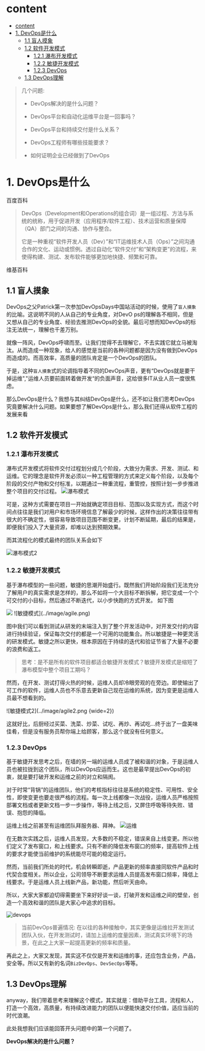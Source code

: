 # content
- [content](#content)
- [1. DevOps是什么](#1-devops是什么)
  - [1.1 盲人摸象](#11-盲人摸象)
  - [1.2 软件开发模式](#12-软件开发模式)
    - [1.2.1 瀑布开发模式](#121-瀑布开发模式)
    - [1.2.2 敏捷开发模式](#122-敏捷开发模式)
    - [1.2.3 DevOps](#123-devops)
  - [1.3 DevOps理解](#13-devops理解)

> 几个问题:
>
> - DevOps解决的是什么问题？
>
> - DevOps平台和自动化运维平台是一回事吗？
> - DevOps平台和持续交付是什么关系？
> - DevOps工程师有哪些技能要求？
> - 如何证明企业已经做到了DevOps

# 1. DevOps是什么

百度百科

> DevOps（Development和Operations的组合词）是一组过程、方法与系统的统称，用于促进开发（应用程序/软件工程）、技术运营和质量保障（QA）部门之间的沟通、协作与整合。
>
> 它是一种重视“软件开发人员（Dev）”和“IT运维技术人员（Ops）”之间沟通合作的文化、运动或惯例。透过自动化“软件交付”和“架构变更”的流程，来使得构建、测试、发布软件能够更加地快捷、频繁和可靠。

维基百科

>
>
>

## 1.1 盲人摸象

DevOps之父Patrick第一次参加DevOpsDays中国站活动的时候，使用了`盲人摸象`的比喻。这说明不同的人从自己的专业角度，对DevO
ps的理解各不相同，但是又想从自己的专业角度、经验去推测DevOps的全貌。最后可想而知DevOps的标注无法统一，理解也千差万别。

就像一阵风，DevOps呼啸而至。让我们觉得不去理解它，不去实践它就立马被淘汰。从而造成一种现象，给人的感觉是当前的各种问题都是因为没有做到DevOps而造成的。而高效率，高质量的团队肯定是一个DevOps的团队。

于是，这种`盲人摸象`式的论调指导着不同的DevOps声音，更有“DevOps就是要干掉运维","运维人员要前面转着做开发“的负面声音，这给很多IT从业人员一度很焦虑。

那么DevOps是什么？我想与其纠结DevOps是什么，还不如让我们思考DevOps究竟要解决什么问题。如果要想了解DevOps是什么，那么我们还得从软件工程的发展来看

## 1.2 软件开发模式

### 1.2.1 瀑布开发模式


瀑布式开发模式将软件交付过程划分成几个阶段，大致分为需求、开发、测试、和运维。它的理念是软件开发必须以一种工程管理的方式来定义每个阶段，以及每个阶段的交付产物和交付标准，以期通过一种重流程，重管控，按照计划一步步推进整个项目的交付过程。
![瀑布模式](../image/waterfall.png)



可是，这种方式需要在项目一开始就确定项目目标、范围以及实现方式，而这个时间点往往是我们对用户和市场环境信息了解最少的时候，这样作出的决策往往带有很大的不确定性，很容易导致项目范围不断变更，计划不断延期，最后的结果是，即便我们投入了大量资源，却难以达到预期效果。

而其流程化的模式最终的团队关系会如下

![瀑布模式2](../image/waterfall2.png)

### 1.2.2 敏捷开发模式

基于瀑布模型的一些问题，敏捷的思潮开始盛行。既然我们开始阶段我们无法充分了解用户的真实需求是怎样的，那么不如将一个大目标不断拆解，把它变成一个个可交付的小目标，然后通过不断迭代，以小步快跑的方式开发。
如下图

<img src=../image/agile.png wide="375">
![敏捷模式](../image/agile.png)

图中我们可以看到测试从研发的末端注入到了整个开发活动中，对开发交付的内容进行持续验证，保证每次交付的都是一个可用的功能集合。所以敏捷是一种更灵活的研发模式。敏捷之所以更快，根本原因在于持续的迭代和验证节省了大量不必要的浪费和返工。

>思考：是不是所有的软件项目都适合敏捷开发模式？敏捷开发模式是缩短了瀑布模型中整个项目工期吗？

然而，在开发、测试打得火热的时候，运维人员却冷眼旁观的在旁边。即使输出了可工作的软件，运维人员也不乐意去更新自己现在运维的系统，因为变更是运维人员最不想看到的。

![敏捷模式2](../image/agile2.png {wide=2})

这就好比，后厨经过买菜、洗菜、炒菜、试吃、再炒、再试吃...终于出了一盘美味佳肴，但是没有服务员帮你端上给顾客，那么这个就没有任何意义。

### 1.2.3 DevOps

基于敏捷开发思考之后，在墙的另一端的运维人员成了被和谐的对象，于是运维人员也被拉拢到这个团队，所以DevOps应运而生。这也是最早提出DevOps的初衷，就是要打破开发和运维之前的对立和隔阂。

对于时常“背锅”的运维团队，他们的考核指标往往是系统的稳定性、可用性、安全性，即使变更也要走很严格的流程。每一次上线都像一次战役，运维人员严格按照部署文档或者更新文档一步一步操作，等待上线之后，又屏住呼吸等待失败、错误、抱怨的降临。

运维上线之前甚至有运维团队拜服务器、拜神。
![运维](../image/godblees.png)

在无数次实践之后，运维人员发现，大多数的不稳定，错误来自上线变更。所以他们定义了发布窗口，和上线要求。只有不断的降低发布窗口的频率，提高软件上线的要求才能使当前维护的系统能尽可能的稳定运行。

然而，当前我们所处的时代，机会转瞬即逝，产品更新的频率直接同软件产品和时代契合度相关。所以企业，公司领导不断要求运维人员提高发布窗口频率，降低上线要求。于是运维人员上线新产品，新功能，然后听天由命。


所以，大家大家都迫切得需要坐下来好好谈一谈，打破开发和运维之间的壁垒，创造一个高效和谐的团队是大家心中追求的目标。

![devops](../image/devops.png)

> 当前DevOps普遍情况:
> 在以往的各种接触中，其实更像是运维拉开发测试团队入伙，在开发测试时，请加上运维的度量因素，测试真实环境下的场景，在此之上大家一起提高更新的频率和质量。

再此之上，大家又发现，其实这不仅仅是开发和运维的事，还应包含业务，产品，安全等。所以又有新的名词`BizDevOps`、`DevSecOps`等等。

## 1.3 DevOps理解
anyway，我们带着思考来理解这个模式，其实就是：借助平台工具，流程和人，打造一个高效，高质量，有持续改进能力的团队以便能快速交付价值，适应当前的时代浪潮。


此处我想我们应该能回答开头问题中的第一个问题了。

**DevOps解决的是什么问题？**
